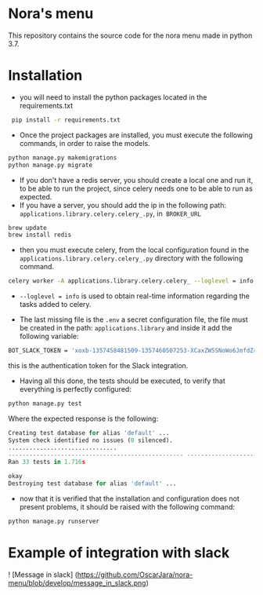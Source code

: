 # Nora's menu

This repository contains the source code for the nora menu made in python 3.7.

# Installation

* you will need to install the python packages located in the requirements.txt

```bash
 pip install -r requirements.txt
```

* Once the project packages are installed, you must execute the following commands, in order to raise the models.

```python
python manage.py makemigrations
python manage.py migrate
```

* If you don't have a redis server, you should create a local one and run it, to be able to run the project, since celery needs one to be able to run as expected.
* If you have a server, you should add the ip in the following path: `applications.library.celery.celery_.py`, in` BROKER_URL`

```bash
brew update
brew install redis
```

* then you must execute celery, from the local configuration found in the `applications.library.celery.celery_.py` directory with the following command.

```bash
celery worker -A applications.library.celery.celery_ --loglevel = info
```

* `--loglevel = info` is used to obtain real-time information regarding the tasks added to celery.

* The last missing file is the `.env` a secret configuration file, the file must be created in the path: `applications.library` and inside it add the following variable:

```bash
BOT_SLACK_TOKEN = 'xoxb-1357458481509-1357460507253-XCaxZW5SNoWo6JmfdZrU2s1F'
```

this is the authentication token for the Slack integration.

* Having all this done, the tests should be executed, to verify that everything is perfectly configured:

```python
python manage.py test
```

Where the expected response is the following:

```python
Creating test database for alias 'default' ...
System check identified no issues (0 silenced).
...............................
-------------------------------------------------- --------------------
Ran 33 tests in 1.716s

okay
Destroying test database for alias 'default' ...
```

* now that it is verified that the installation and configuration does not present problems, it should be raised with the following command:

```python
python manage.py runserver
```

# Example of integration with slack

! [Message in slack]
(https://github.com/OscarJara/nora-menu/blob/develop/message_in_slack.png)